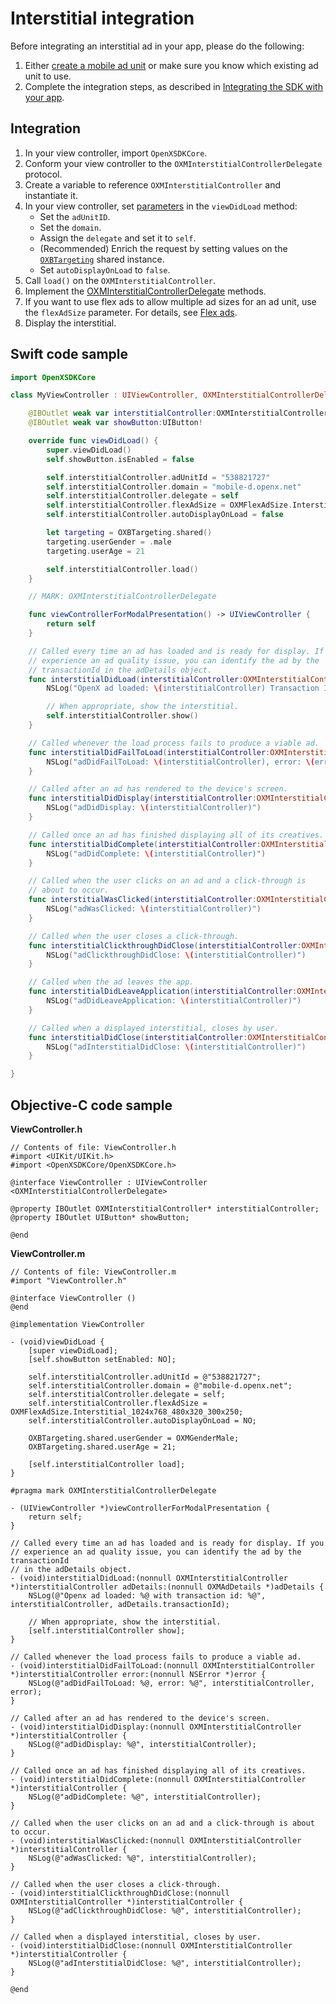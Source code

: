 Interstitial integration
========================


Before integrating an interstitial ad in your app, please do the
following:

1.  Either [create a mobile ad unit](https://www.openx.com/publishers/inventory_createmobilead.html) or make sure
    you know which existing ad unit to use.
2.  Complete the integration steps, as described in [Integrating the SDK with your app](ios-sdk-integration.md).

Integration
------------------------

1.  In your view controller, import `OpenXSDKCore`.
2.  Conform your view controller to the `OXMInterstitialControllerDelegate` protocol.
3.  Create a variable to reference `OXMInterstitialController` and instantiate it.
4.  In your view controller, set [parameters](ios-sdk-parameters.md#oxminterstitialcontroller) in the `viewDidLoad` method:
    -  Set the `adUnitID`.
    -  Set the `domain`.
    -  Assign the `delegate` and set it to `self`.
    -  (Recommended) Enrich the request by setting values on the [`OXBTargeting`](ios-sdk-parameters.md) shared instance.
    -  Set `autoDisplayOnLoad` to `false`.
5.  Call `load()` on the `OXMInterstitialController`.
6.  Implement the [OXMInterstitialControllerDelegate](ios-sdk-delegates.md#oxminterstitialcontrollerdelegate-protocol) methods.
7.  If you want to use flex ads to allow multiple ad sizes for an ad unit, use the `flexAdSize` parameter. For details, see [Flex ads](ios-sdk-flex-ads.md).
8.  Display the interstitial.

Swift code sample
---------------------------

``` swift
import OpenXSDKCore

class MyViewController : UIViewController, OXMInterstitialControllerDelegate{

    @IBOutlet weak var interstitialController:OXMInterstitialController!
    @IBOutlet weak var showButton:UIButton!

    override func viewDidLoad() {
        super.viewDidLoad()
        self.showButton.isEnabled = false

        self.interstitialController.adUnitId = "538821727"
        self.interstitialController.domain = "mobile-d.openx.net"
        self.interstitialController.delegate = self
        self.interstitialController.flexAdSize = OXMFlexAdSize.Interstitial_1024x768_480x320_300x250
        self.interstitialController.autoDisplayOnLoad = false

        let targeting = OXBTargeting.shared()
        targeting.userGender = .male
        targeting.userAge = 21

        self.interstitialController.load()
    }

    // MARK: OXMInterstitialControllerDelegate

    func viewControllerForModalPresentation() -> UIViewController {
        return self
    }

    // Called every time an ad has loaded and is ready for display. If you
    // experience an ad quality issue, you can identify the ad by the
    // transactionId in the adDetails object.
    func interstitialDidLoad(interstitialController:OXMInterstitialController, adDetails:OXMAdDetails) {
        NSLog("OpenX ad loaded: \(interstitialController) Transaction ID = \(adDetails.transactionId)")

        // When appropriate, show the interstitial.
        self.interstitialController.show()   
    }

    // Called whenever the load process fails to produce a viable ad.
    func interstitialDidFailToLoad(interstitialController:OXMInterstitialController, error:Error) {
        NSLog("adDidFailToLoad: \(interstitialController), error: \(error)")
    }

    // Called after an ad has rendered to the device's screen.
    func interstitialDidDisplay(interstitialController:OXMInterstitialController) {
        NSLog("adDidDisplay: \(interstitialController)")
    }

    // Called once an ad has finished displaying all of its creatives.
    func interstitialDidComplete(interstitialController:OXMInterstitialController) {
        NSLog("adDidComplete: \(interstitialController)")
    }

    // Called when the user clicks on an ad and a click-through is
    // about to occur.
    func interstitialWasClicked(interstitialController:OXMInterstitialController) {
        NSLog("adWasClicked: \(interstitialController)")
    }

    // Called when the user closes a click-through.
    func interstitialClickthroughDidClose(interstitialController:OXMInterstitialController) {
        NSLog("adClickthroughDidClose: \(interstitialController)")
    }

    // Called when the ad leaves the app.
    func interstitialDidLeaveApplication(interstitialController:OXMInterstitialController) {
        NSLog("adDidLeaveApplication: \(interstitialController)")
    }

    // Called when a displayed interstitial, closes by user.
    func interstitialDidClose(interstitialController:OXMInterstitialController) {
        NSLog("adInterstitialDidClose: \(interstitialController)")
    }

}
```

Objective-C code sample
------------------------------------

**ViewController.h**

``` objc
// Contents of file: ViewController.h
#import <UIKit/UIKit.h>
#import <OpenXSDKCore/OpenXSDKCore.h>

@interface ViewController : UIViewController <OXMInterstitialControllerDelegate>

@property IBOutlet OXMInterstitialController* interstitialController;
@property IBOutlet UIButton* showButton;

@end
```

**ViewController.m**

``` objc
// Contents of file: ViewController.m
#import "ViewController.h"

@interface ViewController ()
@end

@implementation ViewController

- (void)viewDidLoad {
    [super viewDidLoad];
    [self.showButton setEnabled: NO];

    self.interstitialController.adUnitId = @"538821727";
    self.interstitialController.domain = @"mobile-d.openx.net";
    self.interstitialController.delegate = self;
    self.interstitialController.flexAdSize = OXMFlexAdSize.Interstitial_1024x768_480x320_300x250;
    self.interstitialController.autoDisplayOnLoad = NO;

    OXBTargeting.shared.userGender = OXMGenderMale;
    OXBTargeting.shared.userAge = 21;

    [self.interstitialController load];
}

#pragma mark OXMInterstitialControllerDelegate

- (UIViewController *)viewControllerForModalPresentation {
    return self;
}

// Called every time an ad has loaded and is ready for display. If you
// experience an ad quality issue, you can identify the ad by the transactionId
// in the adDetails object.
- (void)interstitialDidLoad:(nonnull OXMInterstitialController *)interstitialController adDetails:(nonnull OXMAdDetails *)adDetails {
    NSLog(@"Openx ad loaded: %@ with transaction id: %@", interstitialController, adDetails.transactionId);

    // When appropriate, show the interstitial.
    [self.interstitialController show];
}

// Called whenever the load process fails to produce a viable ad.
- (void)interstitialDidFailToLoad:(nonnull OXMInterstitialController *)interstitialController error:(nonnull NSError *)error {
    NSLog(@"adDidFailToLoad: %@, error: %@", interstitialController, error);
}

// Called after an ad has rendered to the device's screen.
- (void)interstitialDidDisplay:(nonnull OXMInterstitialController *)interstitialController {
    NSLog(@"adDidDisplay: %@", interstitialController);
}

// Called once an ad has finished displaying all of its creatives.
- (void)interstitialDidComplete:(nonnull OXMInterstitialController *)interstitialController {
    NSLog(@"adDidComplete: %@", interstitialController);
}

// Called when the user clicks on an ad and a click-through is about to occur.
- (void)interstitialWasClicked:(nonnull OXMInterstitialController *)interstitialController {
    NSLog(@"adWasClicked: %@", interstitialController);
}

// Called when the user closes a click-through.
- (void)interstitialClickthroughDidClose:(nonnull OXMInterstitialController *)interstitialController {
    NSLog(@"adClickthroughDidClose: %@", interstitialController);
}

// Called when a displayed interstitial, closes by user.
- (void)interstitialDidClose:(nonnull OXMInterstitialController *)interstitialController {
    NSLog(@"adInterstitialDidClose: %@", interstitialController);
}

@end
```
